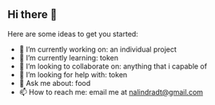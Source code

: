 ## Hi there 👋


Here are some ideas to get you started:

- 🔭 I’m currently working on: an individual project
- 🌱 I’m currently learning: token
- 👯 I’m looking to collaborate on: anything that i capable of
- 🤔 I’m looking for help with: token
- 💬 Ask me about: food
- 📫 How to reach me: email me at nalindradt@gmail.com
  
